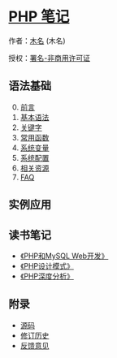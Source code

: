 # [PHP 笔记]()

作者：[木名](https://github.com/mumingv) (木名)

授权：<a rel="license" href="http://creativecommons.org/licenses/by-nc/4.0/">署名-非商用许可证</a>

## 语法基础
0. [前言](#README)
0. [基本语法](#docs/basic_syntax)
0. [关键字](#docs/basic_keyword)
0. [常用函数](#docs/function)
0. [系统变量](#docs/system_variable)
0. [系统配置](#docs/system_config)
0. [相关资源](#docs/resource)
0. [FAQ](#docs/basic_faq)


## 实例应用


## 读书笔记
- [《PHP和MySQL Web开发》](#docs/book_pmwd)
- [《PHP设计模式》](#docs/book_pdp)
- [《PHP深度分析》](#docs/book_qa)


## 附录 
- [源码](https://github.com/mumingv/phpnote)
- [修订历史](https://github.com/mumingv/phpnote/commits/master)
- [反馈意见](https://github.com/mumingv/phpnote/issues)

